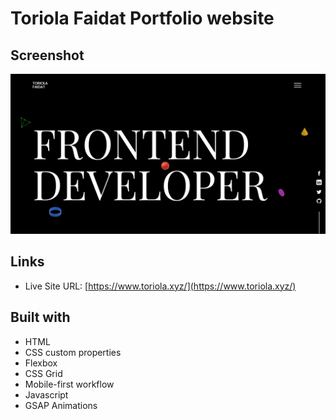 # Toriola Faidat Portfolio website

## Screenshot
![](./assets/screenshot.png)

## Links
- Live Site URL: [https://www.toriola.xyz/](https://www.toriola.xyz/)

## Built with
- HTML
- CSS custom properties
- Flexbox
- CSS Grid
- Mobile-first workflow
- Javascript
- GSAP Animations

